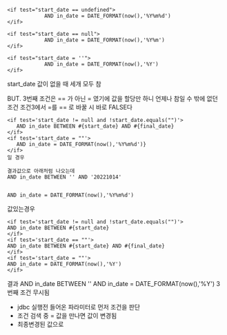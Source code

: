 
```
<if test="start_date == undefined">
			AND in_date = DATE_FORMAT(now(),'%Y%m%d')
</if>
```
```
<if test="start_date == null">
			AND in_date = DATE_FORMAT(now(),'%Y%m')
</if>
```
```
<if test="start_date = ''">
			AND in_date = DATE_FORMAT(now(),'%Y')
</if>
```
 start_date 값이 없을 때 세개 모두 참 
 
 BUT. 3번째 조건은 == 가 아닌 = 였기에 값을 할당만 하니 언제나 참일 수 밖에 없던 조건  조건3에서 =를 == 로 바꿀 시 바로 FALSE다 
 
 ```
 <if test='start_date != null and !start_date.equals("")'>
	AND in_date BETWEEN #{start_date} AND #{final_date}
 </if>
 <if test='start_date = ""'>
	AND in_date = DATE_FORMAT(now(),'%Y%m%d')}
 </if>
 일 경우 
 
 결과값으로 아래처럼 나오는데 
 AND in_date BETWEEN '' AND '20221014'
		 
		 
 AND in_date = DATE_FORMAT(now(),'%Y%m%d')
 ```



값있는경우 
```
<if test='start_date != null and !start_date.equals("")'>
AND in_date BETWEEN #{start_date}
</if>
<if test='start_date == ""'>
AND in_date BETWEEN #{start_date} AND #{final_date}
</if>
<if test='start_date = ""'>
AND in_date = DATE_FORMAT(now(),'%Y')
</if>
```

결과
AND in_date BETWEEN ''
AND in_date = DATE_FORMAT(now(),'%Y')
3번째 조건 무시됨 

-  jdbc 실행전 들어온 파라미터로 먼저 조건을 판단      
-  조건 검색 중 = 값을 만나면 값이 변경됨 
-  최종변경된 값으로 
